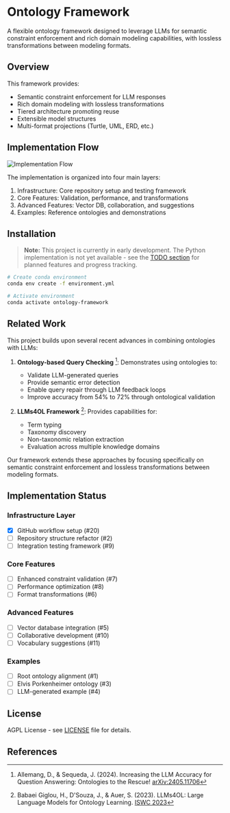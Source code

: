 # Ontology Framework

A flexible ontology framework designed to leverage LLMs for semantic constraint enforcement and rich domain modeling capabilities, with lossless transformations between modeling formats.

## Overview

This framework provides:

- Semantic constraint enforcement for LLM responses
- Rich domain modeling with lossless transformations
- Tiered architecture promoting reuse
- Extensible model structures
- Multi-format projections (Turtle, UML, ERD, etc.)

## Implementation Flow

![Implementation Flow](diagrams/implementation_flow.svg)

The implementation is organized into four main layers:
1. Infrastructure: Core repository setup and testing framework
2. Core Features: Validation, performance, and transformations
3. Advanced Features: Vector DB, collaboration, and suggestions
4. Examples: Reference ontologies and demonstrations

## Installation

> **Note:** This project is currently in early development. The Python implementation is not yet available - see the [TODO section](#todo) for planned features and progress tracking.

```bash
# Create conda environment
conda env create -f environment.yml

# Activate environment
conda activate ontology-framework
```

## Related Work

This project builds upon several recent advances in combining ontologies with LLMs:

1. **Ontology-based Query Checking** [^1]: Demonstrates using ontologies to:

   - Validate LLM-generated queries
   - Provide semantic error detection
   - Enable query repair through LLM feedback loops
   - Improve accuracy from 54% to 72% through ontological validation

2. **LLMs4OL Framework** [^2]: Provides capabilities for:

   - Term typing
   - Taxonomy discovery
   - Non-taxonomic relation extraction
   - Evaluation across multiple knowledge domains

Our framework extends these approaches by focusing specifically on semantic constraint enforcement and lossless transformations between modeling formats.

## Implementation Status

### Infrastructure Layer
- [x] GitHub workflow setup (#20)
- [ ] Repository structure refactor (#2)
- [ ] Integration testing framework (#9)

### Core Features
- [ ] Enhanced constraint validation (#7)
- [ ] Performance optimization (#8)
- [ ] Format transformations (#6)

### Advanced Features
- [ ] Vector database integration (#5)
- [ ] Collaborative development (#10)
- [ ] Vocabulary suggestions (#11)

### Examples
- [ ] Root ontology alignment (#1)
- [ ] Elvis Porkenheimer ontology (#3)
- [ ] LLM-generated example (#4)

## License

AGPL License - see [LICENSE](LICENSE "AGPL license.") file for details.

## References

[^1]: Allemang, D., & Sequeda, J. (2024). Increasing the LLM Accuracy for Question Answering: Ontologies to the Rescue! [arXiv:2405.11706](https://arxiv.org/abs/2405.11706)
    
[^2]: Babaei Giglou, H., D'Souza, J., & Auer, S. (2023). LLMs4OL: Large Language Models for Ontology Learning. [ISWC 2023](https://link.springer.com/chapter/10.1007/978-3-031-47240-4_22)
